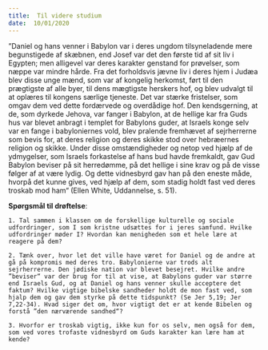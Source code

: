 ```yaml
---
title:  Til videre studium
date:  10/01/2020
---
```


”Daniel og hans venner i Babylon var i deres ungdom tilsyneladende mere begunstigede af skæbnen, end Josef var det den første tid af sit liv i Egypten; men alligevel var deres karakter genstand for prøvelser, som næppe var mindre hårde. Fra det forholdsvis jævne liv i deres hjem i Judæa blev disse unge mænd, som var af kongelig herkomst, ført til den prægtigste af alle byer, til dens mægtigste herskers hof, og blev udvalgt til at oplæres til kongens særlige tjeneste. Det var stærke fristelser, som omgav dem ved dette fordærvede og overdådige hof. Den kendsgerning, at de, som dyrkede Jehova, var fanger i Babylon, at de hellige kar fra Guds hus var blevet anbragt i templet for Babylons guder, at Israels konge selv var en fange i babyloniernes vold, blev pralende fremhævet af sejrherrerne som bevis for, at deres religion og deres skikke stod over hebræernes religion og skikke. Under disse omstændigheder og netop ved hjælp af de ydmygelser, som Israels forkastelse af hans bud havde fremkaldt, gav Gud Babylon beviser på sit herredømme, på det hellige i sine krav og på de visse følger af at være lydig. Og dette vidnesbyrd gav han på den eneste måde, hvorpå det kunne gives, ved hjælp af dem, som stadig holdt fast ved deres troskab mod ham“ (Ellen White, Uddannelse, s. 51).

**Spørgsmål til drøftelse**:

`1.	Tal sammen i klassen om de forskellige kulturelle og sociale udfordringer, som I som kristne udsættes for i jeres samfund. Hvilke udfordringer møder I? Hvordan kan menigheden som et hele lære at reagere på dem?`

`2.	Tænk over, hvor let det ville have været for Daniel og de andre at gå på kompromis med deres tro. Babylonierne var trods alt sejrherrerne. Den jødiske nation var blevet besejret. Hvilke andre ”beviser“ var der brug for til at vise, at Babylons guder var større end Israels Gud, og at Daniel og hans venner skulle acceptere det faktum? Hvilke vigtige bibelske sandheder holdt de mon fast ved, som hjalp dem og gav dem styrke på dette tidspunkt? (Se Jer 5,19; Jer 7,22-34). Hvad siger det om, hvor vigtigt det er at kende Bibelen og forstå ”den nærværende sandhed“?`

`3.	Hvorfor er troskab vigtig, ikke kun for os selv, men også for dem, som ved vores trofaste vidnesbyrd om Guds karakter kan lære ham at kende?`